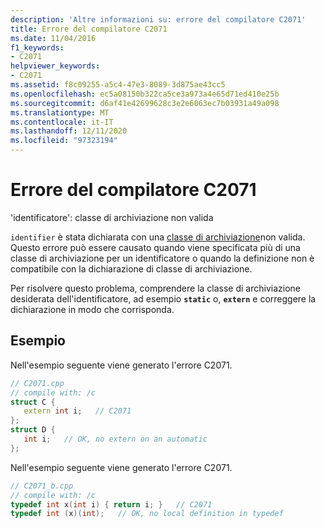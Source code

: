 ```yaml
---
description: 'Altre informazioni su: errore del compilatore C2071'
title: Errore del compilatore C2071
ms.date: 11/04/2016
f1_keywords:
- C2071
helpviewer_keywords:
- C2071
ms.assetid: f8c09255-a5c4-47e3-8089-3d875ae43cc5
ms.openlocfilehash: ec5a08150b322ca5ce3a973a4e65d71ed410e25b
ms.sourcegitcommit: d6af41e42699628c3e2e6063ec7b03931a49a098
ms.translationtype: MT
ms.contentlocale: it-IT
ms.lasthandoff: 12/11/2020
ms.locfileid: "97323194"
---
```

# <a name="compiler-error-c2071"></a>Errore del compilatore C2071

'identificatore': classe di archiviazione non valida

`identifier` è stata dichiarata con una [classe di archiviazione](../../c-language/c-storage-classes.md)non valida. Questo errore può essere causato quando viene specificata più di una classe di archiviazione per un identificatore o quando la definizione non è compatibile con la dichiarazione di classe di archiviazione.

Per risolvere questo problema, comprendere la classe di archiviazione desiderata dell'identificatore, ad esempio **`static`** o, **`extern`** e correggere la dichiarazione in modo che corrisponda.

## <a name="examples"></a>Esempio

Nell'esempio seguente viene generato l'errore C2071.

```cpp
// C2071.cpp
// compile with: /c
struct C {
   extern int i;   // C2071
};
struct D {
   int i;   // OK, no extern on an automatic
};
```

Nell'esempio seguente viene generato l'errore C2071.

```cpp
// C2071_b.cpp
// compile with: /c
typedef int x(int i) { return i; }   // C2071
typedef int (x)(int);   // OK, no local definition in typedef
```
